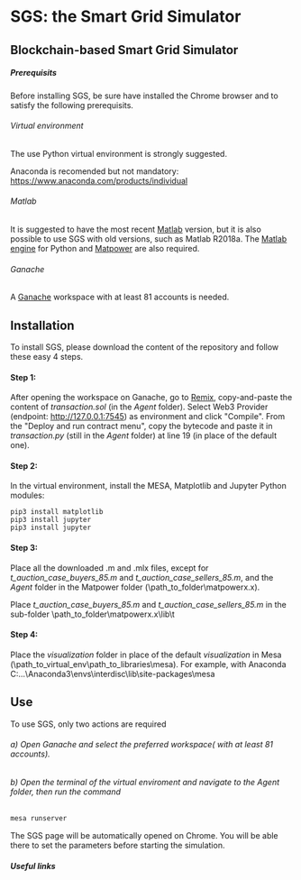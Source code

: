 # SGS: the Smart Grid Simulator

## Blockchain-based Smart Grid Simulator

##### Prerequisits

Before installing SGS, be sure have installed the Chrome browser and to satisfy the following prerequisits.


###### Virtual environment

The use Python virtual environment is strongly suggested.

Anaconda is recomended but not mandatory:
<https://www.anaconda.com/products/individual>


###### Matlab

It is suggested to have the most recent [Matlab][] version, but it is also possible to use SGS with old versions, such as Matlab R2018a. The [Matlab engine][] for Python and [Matpower][] are also required.


###### Ganache

A [Ganache][] workspace with at least 81 accounts is needed.


## Installation

To install SGS, please download the content of the repository and follow these easy 4 steps.

#### Step 1:
After opening the workspace on Ganache, go to [Remix][], copy-and-paste the content of *transaction.sol* (in the *Agent* folder). Select Web3 Provider (endpoint: http://127.0.0.1:7545) as environment and click "Compile". From the "Deploy and run contract menu", copy the bytecode and paste it in *transaction.py* (still in the *Agent* folder) at line 19 (in place of the default one).


#### Step 2:
In the virtual environment, install the MESA, Matplotlib and Jupyter Python modules:
```typescrip
pip3 install matplotlib
pip3 install jupyter
pip3 install jupyter
```

#### Step 3:
Place all the downloaded .m and .mlx files, except for *t_auction_case_buyers_85.m* and *t_auction_case_sellers_85.m*, and the *Agent* folder in the Matpower folder (\path_to_folder\matpowerx.x).

Place *t_auction_case_buyers_85.m* and *t_auction_case_sellers_85.m* in the sub-folder \path_to_folder\matpowerx.x\lib\t


#### Step 4:
Place the *visualization* folder in place of the default *visualization* in Mesa (\path_to_virtual_env\path_to_libraries\mesa).
For example, with Anaconda C:\...\Anaconda3\envs\interdisc\lib\site-packages\mesa


## Use
To use SGS, only two actions are required

###### a) Open Ganache and select the preferred workspace( with at least 81 accounts).
###### b) Open the terminal of the virtual enviroment and navigate to the *Agent folder*, then run the command
```typescript
mesa runserver
```
The SGS page will be automatically opened on Chrome. You will be able there to set the parameters before starting the simulation.



##### Useful links
[Matlab]: https://it.mathworks.com/help/install/
[Matlab engine]: https://it.mathworks.com/help/matlab/matlab_external/get-started-with-matlab-engine-for-python.html
[Matpower]: https://matpower.org/
[Ganache]: https://stackoverflow.com
[Remix]: https://remix.ethereum.org/#optimize=false&runs=200&evmVersion=null&version=soljson-v0.8.4+commit.c7e474f2.js
